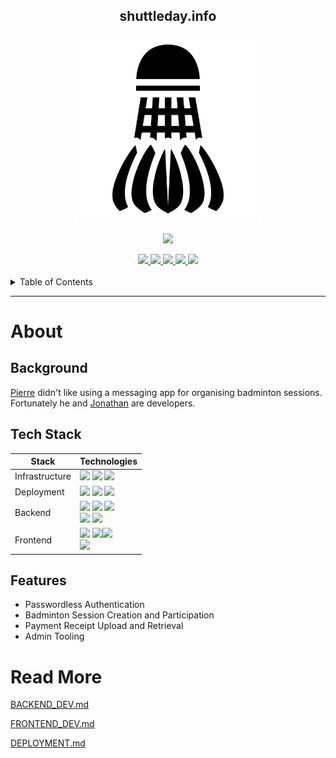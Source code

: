 <div align='center'>

## shuttleday.info

<p>
  <img src="docs/shuttlecock.webp" width=300>
</p>
<p>
  <a href="https://github.com/PScoriae/PCPartsTool/blob/main/LICENSE.md">
    <img src="https://img.shields.io/badge/license-WTFPL-brightgreen">
  </a>
</p>
<a href="https://jenkins.pierreccesario.com/job/Shuttleday/">
        <img src="https://jenkins.pierreccesario.com/buildStatus/icon?job=Shuttleday">
</a>
<a href="https://sonarqube.pierreccesario.com/dashboard?id=shuttleday_shuttleday_AYaC1XqOjJNBmqHJy_6N">
    <img src="https://sonarqube.pierreccesario.com/api/project_badges/measure?project=shuttleday_shuttleday_AYaC1XqOjJNBmqHJy_6N&metric=alert_status&token=sqb_9aeb7c71da525241c292560b8787ce67ff1a529c">
</a>
<a href="https://sonarqube.pierreccesario.com/dashboard?id=shuttleday_shuttleday_AYaC1XqOjJNBmqHJy_6N">
    <img src="https://sonarqube.pierreccesario.com/api/project_badges/measure?project=shuttleday_shuttleday_AYaC1XqOjJNBmqHJy_6N&metric=security_rating&token=sqb_9aeb7c71da525241c292560b8787ce67ff1a529c">
</a>
<a href="https://sonarqube.pierreccesario.com/dashboard?id=shuttleday_shuttleday_AYaC1XqOjJNBmqHJy_6N">
    <img src="https://sonarqube.pierreccesario.com/api/project_badges/measure?project=shuttleday_shuttleday_AYaC1XqOjJNBmqHJy_6N&metric=sqale_rating&token=sqb_9aeb7c71da525241c292560b8787ce67ff1a529c">
</a>
<a href="https://sonarqube.pierreccesario.com/dashboard?id=shuttleday_shuttleday_AYaC1XqOjJNBmqHJy_6N">
    <img src="https://sonarqube.pierreccesario.com/api/project_badges/measure?project=shuttleday_shuttleday_AYaC1XqOjJNBmqHJy_6N&metric=reliability_rating&token=sqb_9aeb7c71da525241c292560b8787ce67ff1a529c">
</a>

</div>
</br>
<details>
  <summary>Table of Contents</summary>
  <ol>
    <li>
      <a href="#about">About</a>
      <ol>
        <li><a href="#features">Features</a></li>
        <li><a href="#cloud-architecture">Cloud Architecture</a></li>
      </ol>
    </li>
    <li><a href="#installation">Installation</a></li>
    <li>
      <a href="#developing">Developing</a>
    </li>
    <li>
      <a href="#testing">Testing</a>
    </li>
    <li>
      <a href="#building">Building</a>
    </li>
    <li>
      <a href="#deployment">Deployment</a>
      <ol>
        <li><a href="#cloud-deployment">Cloud Deployment</a></li>
        <li><a href="#local-deployment">Local Deployment</a></li>
      </ol>
    </li>
  </ol>
</details>
<hr/>

# About

## Background

[Pierre](https://pierreccesario.com) didn't like using a messaging app for organising badminton sessions. Fortunately he and [Jonathan](https://tjonathan.com) are developers.

## Tech Stack

| Stack          | Technologies                                                                                                                                                                                                                                                                                                                                                                                                                                                                                                                                                          |
| -------------- | --------------------------------------------------------------------------------------------------------------------------------------------------------------------------------------------------------------------------------------------------------------------------------------------------------------------------------------------------------------------------------------------------------------------------------------------------------------------------------------------------------------------------------------------------------------------- |
| Infrastructure | <img src="https://img.shields.io/badge/Amazon_AWS-FF9900?style=for-the-badge&logo=amazonaws&logoColor=white"> <img src="https://img.shields.io/badge/Cloudflare-F38020?style=for-the-badge&logo=Cloudflare&logoColor=white"> <img src="https://img.shields.io/badge/Nginx-009639?style=for-the-badge&logo=nginx&logoColor=white">                                                                                                                                                                                                                                     |
| Deployment     | <img src="https://img.shields.io/badge/Jenkins-D24939?style=for-the-badge&logo=Jenkins&logoColor=white"> <img src="https://img.shields.io/badge/Sonar%20cloud-F3702A?style=for-the-badge&logo=sonarcloud&logoColor=white"> <img src="https://img.shields.io/badge/Docker-2CA5E0?style=for-the-badge&logo=docker&logoColor=white">                                                                                                                                                                                                                                     |
| Backend        | <img src="https://img.shields.io/badge/MongoDB-4EA94B?style=for-the-badge&logo=mongodb&logoColor=white"> <img src="https://img.shields.io/badge/Node.js-339933?style=for-the-badge&logo=nodedotjs&logoColor=white"> <img src="https://img.shields.io/badge/TypeScript-007ACC?style=for-the-badge&logo=typescript&logoColor=white"> </br> <img src="https://img.shields.io/badge/Express.js-000000?style=for-the-badge&logo=express&logoColor=white"> <img src="https://img.shields.io/badge/JWT-000000?style=for-the-badge&logo=JSON%20web%20tokens&logoColor=white"> |
| Frontend       | <img src="https://img.shields.io/badge/React-20232A?style=for-the-badge&logo=react&logoColor=61DAFB"> <img src="https://img.shields.io/badge/JavaScript-323330?style=for-the-badge&logo=javascript&logoColor=F7DF1E"><img src="https://img.shields.io/badge/Webpack-8DD6F9?style=for-the-badge&logo=Webpack&logoColor=white"> </br> <img src="https://img.shields.io/badge/Material%20UI-007FFF?style=for-the-badge&logo=mui&logoColor=white">                                                                                                                        |

## Features

- Passwordless Authentication
- Badminton Session Creation and Participation
- Payment Receipt Upload and Retrieval
- Admin Tooling

# Read More

[BACKEND_DEV.md](./docs/BACKEND_DEV.md)

[FRONTEND_DEV.md](./docs/FRONTEND_DEV.md)

[DEPLOYMENT.md](./docs/DEPLOYMENT.md)
